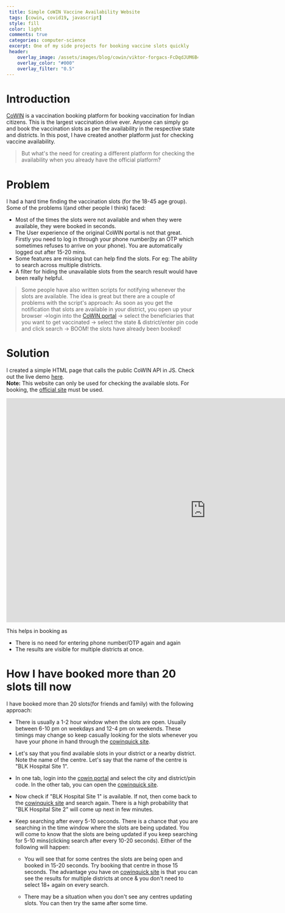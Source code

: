 ```yaml
---
 title: Simple CoWIN Vaccine Availability Website 
 tags: [cowin, covid19, javascript]
 style: fill
 color: light
 comments: true
 categories: computer-science
 excerpt: One of my side projects for booking vaccine slots quickly
 header:
    overlay_image: /assets/images/blog/cowin/viktor-forgacs-FcDqdJUM6B4-unsplash.jpg
    overlay_color: "#000"
    overlay_filter: "0.5"
---
```


# Introduction
[CoWIN](https://www.cowin.gov.in/home) is a vaccination booking platform for booking vaccination for Indian citizens. This is the largest vaccination drive ever. Anyone can simply go and book the vaccination slots as per the availability in the respective state and districts. In this post, I have created another platform just for checking vaccine availability.
 

> But what's the need for creating a different platform for checking the availability when you already have the official platform?

# Problem
I had a hard time finding the vaccination slots (for the 18-45 age group). Some of the problems I(and other people I think) faced:
* Most of the times the slots were not available and when they were available, they were booked in seconds. 
* The User experience of the original CoWIN portal is not that great. Firstly you need to log in through your phone number(by an OTP which sometimes refuses to arrive on your phone). You are automatically logged out after 15-20 mins.
* Some features are missing but can help find the slots. For eg: The ability to search across multiple districts.
* A filter for hiding the unavailable slots from the search result would have been really helpful.

> Some people have also written scripts for notifying whenever the slots are available. The idea is great but there are a couple of problems with the script's approach:
As soon as you get the notification that slots are available in your district, you open up your browser ->login into the [CoWIN portal](https://www.cowin.gov.in/home) -> select the beneficiaries that you want to get vaccinated -> select the state & district/enter pin code and click search -> BOOM! the slots have already been booked! 
  

# Solution
I created a simple HTML page that calls the public CoWIN API in JS. Check out the live demo [here](https://dollardhingra.com/cowinquick/).  
**Note:** This website can only be used for checking the available slots. For booking, the [official site](https://www.cowin.gov.in/home) must be used.

<iframe width="1046" height="588" src="https://www.youtube.com/embed/knjqHZNs7LM" title="YouTube video player" frameborder="0" allow="accelerometer; autoplay; clipboard-write; encrypted-media; gyroscope; picture-in-picture" allowfullscreen></iframe>


This helps in booking as
* There is no need for entering phone number/OTP again and again
* The results are visible for multiple districts at once.

# How I have booked more than 20 slots till now
I have booked more than 20 slots(for friends and family) with the following approach:
* There is usually a 1-2 hour window when the slots are open. Usually between 6-10 pm on weekdays and 12-4 pm on weekends. These timings may change so keep casually looking for the slots whenever you have your phone in hand through the [cowinquick site](https://dollardhingra.com/cowinquick/).

* Let's say that you find available slots in your district or a nearby district. Note the name of the centre. Let's say that the name of the centre is "BLK Hospital Site 1". 

* In one tab, login into the [cowin portal](https://www.cowin.gov.in/home) and select the city and district/pin code. In the other tab, you can open the [cowinquick site](https://dollardhingra.com/cowinquick/).

* Now check if "BLK Hospital Site 1" is available. If not, then come back to the [cowinquick site](https://dollardhingra.com/cowinquick/) and search again. There is a high probability that "BLK Hospital Site 2" will come up next in few minutes. 

* Keep searching after every 5-10 seconds. There is a chance that you are searching in the time window where the slots are being updated. You will come to know that the slots are being updated if you keep searching for 5-10 mins(clicking search after every 10-20 seconds). Either of the following will happen:
    - You will see that for some centres the slots are being open and booked in 15-20 seconds. Try booking that centre in those 15 seconds. The advantage you have on [cowinquick site](https://dollardhingra.com/cowinquick/) is that you can see the results for multiple districts at once & you don't need to select 18+ again on every search. 

    - There may be a situation when you don't see any centres updating slots. You can then try the same after some time. 

